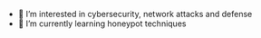 - 👀 I’m interested in cybersecurity, network attacks and defense
- 🌱 I’m currently learning honeypot techniques


<!---
cybermaster123/cybermaster123 is a ✨ special ✨ repository because its `README.md` (this file) appears on your GitHub profile.
You can click the Preview link to take a look at your changes.
--->
